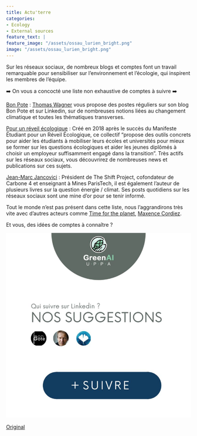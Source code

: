 ```yaml
---
title: Actu'terre
categories:
- Ecology
- External sources
feature_text: |
feature_image: "/assets/ossau_lurien_bright.png"
image: "/assets/ossau_lurien_bright.png"
---
```


Sur les réseaux sociaux, de nombreux blogs et comptes font un travail remarquable pour sensibiliser sur l’environnement et l’écologie, qui inspirent les membres de l’équipe. 

➡️ On vous a concocté une liste non exhaustive de comptes à suivre ➡️

[Bon Pote](https://www.linkedin.com/company/bon-pote/) : [Thomas Wagner](https://www.linkedin.com/in/thomas-wagner-0807b932/) vous propose des postes réguliers sur son blog Bon Pote et sur Linkedin, sur de nombreuses notions liées au changement climatique et toutes les thématiques transverses.

[Pour un réveil écologique](https://www.linkedin.com/company/pour-un-reveil-ecologique/) : Créé en 2018 après le succès du Manifeste Étudiant pour un Réveil Écologique, ce collectif “propose des outils concrets pour aider les étudiants à mobiliser leurs écoles et universités pour mieux se former sur les questions écologiques et aider les jeunes diplômés à choisir un employeur suffisamment engagé dans la transition”. Très actifs sur les réseaux sociaux, vous découvrirez de nombreuses news et publications sur ces sujets.

[Jean-Marc Jancovici](https://www.linkedin.com/in/jean-marc-jancovici/) : Président de The Shift Project, cofondateur de Carbone 4 et enseignant à Mines ParisTech, il est également l’auteur de plusieurs livres sur la question énergie / climat. Ses posts quotidiens sur les réseaux sociaux sont une mine d’or pour se tenir informé.

Tout le monde n’est pas présent dans cette liste, nous l’aggrandirons très vite avec d’autres acteurs comme [Time for the planet](https://www.linkedin.com/company/time-for-the-planet/), [Maxence Cordiez](https://www.linkedin.com/in/maxence-cordiez/).

Et vous, des idées de comptes à connaître ?

![image](/images/blog/20220407.jpeg)

[Original](https://www.linkedin.com/feed/update/urn:li:activity:6917773135593304064/)

